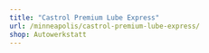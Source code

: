 ```yaml
---
title: "Castrol Premium Lube Express"
url: /minneapolis/castrol-premium-lube-express/
shop: Autowerkstatt
---
```

